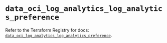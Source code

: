 # `data_oci_log_analytics_log_analytics_preference`

Refer to the Terraform Registry for docs: [`data_oci_log_analytics_log_analytics_preference`](https://registry.terraform.io/providers/hashicorp/oci/7.19.0/docs/data-sources/log_analytics_log_analytics_preference).
